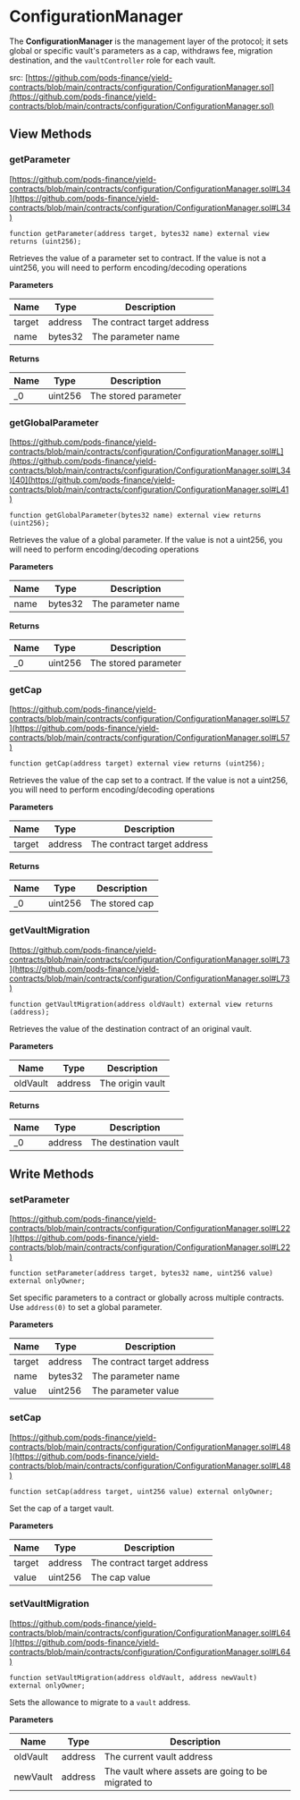 # ConfigurationManager

The **ConfigurationManager** is the management layer of the protocol; it sets global or specific vault's parameters as a cap, withdraws fee, migration destination, and the `vaultController` role for each vault.

src: [https://github.com/pods-finance/yield-contracts/blob/main/contracts/configuration/ConfigurationManager.sol](https://github.com/pods-finance/yield-contracts/blob/main/contracts/configuration/ConfigurationManager.sol)

## View Methods

### getParameter

[https://github.com/pods-finance/yield-contracts/blob/main/contracts/configuration/ConfigurationManager.sol#L34](https://github.com/pods-finance/yield-contracts/blob/main/contracts/configuration/ConfigurationManager.sol#L34)

```solidity
function getParameter(address target, bytes32 name) external view returns (uint256);
```

Retrieves the value of a parameter set to contract. If the value is not a uint256, you will need to perform encoding/decoding operations

**Parameters**

| Name   | Type    | Description                 |
| ------ | ------- | --------------------------- |
| target | address | The contract target address |
| name   | bytes32 | The parameter name          |

**Returns**

| Name | Type    | Description          |
| ---- | ------- | -------------------- |
| \_0  | uint256 | The stored parameter |

### getGlobalParameter

[https://github.com/pods-finance/yield-contracts/blob/main/contracts/configuration/ConfigurationManager.sol#L](https://github.com/pods-finance/yield-contracts/blob/main/contracts/configuration/ConfigurationManager.sol#L34)[40](https://github.com/pods-finance/yield-contracts/blob/main/contracts/configuration/ConfigurationManager.sol#L41)

```solidity
function getGlobalParameter(bytes32 name) external view returns (uint256);
```

Retrieves the value of a global parameter. If the value is not a uint256, you will need to perform encoding/decoding operations

**Parameters**

| Name | Type    | Description        |
| ---- | ------- | ------------------ |
| name | bytes32 | The parameter name |

**Returns**

| Name | Type    | Description          |
| ---- | ------- | -------------------- |
| \_0  | uint256 | The stored parameter |

### getCap

[https://github.com/pods-finance/yield-contracts/blob/main/contracts/configuration/ConfigurationManager.sol#L57](https://github.com/pods-finance/yield-contracts/blob/main/contracts/configuration/ConfigurationManager.sol#L57)

```solidity
function getCap(address target) external view returns (uint256);
```

Retrieves the value of the cap set to a contract. If the value is not a uint256, you will need to perform encoding/decoding operations

**Parameters**

| Name   | Type    | Description                 |
| ------ | ------- | --------------------------- |
| target | address | The contract target address |

**Returns**

| Name | Type    | Description    |
| ---- | ------- | -------------- |
| \_0  | uint256 | The stored cap |

### getVaultMigration

[https://github.com/pods-finance/yield-contracts/blob/main/contracts/configuration/ConfigurationManager.sol#L73](https://github.com/pods-finance/yield-contracts/blob/main/contracts/configuration/ConfigurationManager.sol#L73)

```solidity
function getVaultMigration(address oldVault) external view returns (address);
```

Retrieves the value of the destination contract of an original vault.

**Parameters**

| Name     | Type    | Description      |
| -------- | ------- | ---------------- |
| oldVault | address | The origin vault |

**Returns**

| Name | Type    | Description           |
| ---- | ------- | --------------------- |
| \_0  | address | The destination vault |

## Write Methods

### setParameter

[https://github.com/pods-finance/yield-contracts/blob/main/contracts/configuration/ConfigurationManager.sol#L22](https://github.com/pods-finance/yield-contracts/blob/main/contracts/configuration/ConfigurationManager.sol#L22)

```solidity
function setParameter(address target, bytes32 name, uint256 value) external onlyOwner;
```

Set specific parameters to a contract or globally across multiple contracts. Use `address(0)` to set a global parameter.

**Parameters**

| Name   | Type    | Description                 |
| ------ | ------- | --------------------------- |
| target | address | The contract target address |
| name   | bytes32 | The parameter name          |
| value  | uint256 | The parameter value         |

### setCap

[https://github.com/pods-finance/yield-contracts/blob/main/contracts/configuration/ConfigurationManager.sol#L48](https://github.com/pods-finance/yield-contracts/blob/main/contracts/configuration/ConfigurationManager.sol#L48)

```solidity
function setCap(address target, uint256 value) external onlyOwner;
```

Set the cap of a target vault.

**Parameters**

| Name   | Type    | Description                 |
| ------ | ------- | --------------------------- |
| target | address | The contract target address |
| value  | uint256 | The cap value               |

### setVaultMigration

[https://github.com/pods-finance/yield-contracts/blob/main/contracts/configuration/ConfigurationManager.sol#L64](https://github.com/pods-finance/yield-contracts/blob/main/contracts/configuration/ConfigurationManager.sol#L64)

```solidity
function setVaultMigration(address oldVault, address newVault) external onlyOwner;
```

Sets the allowance to migrate to a `vault` address.

**Parameters**

| Name     | Type    | Description                                        |
| -------- | ------- | -------------------------------------------------- |
| oldVault | address | The current vault address                          |
| newVault | address | The vault where assets are going to be migrated to |

